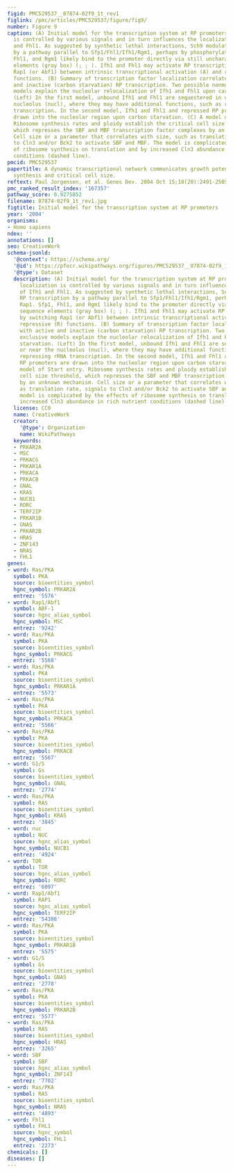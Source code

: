 ```yaml
---
figid: PMC529537__87874-02f9_1t_rev1
figlink: /pmc/articles/PMC529537/figure/fig9/
number: Figure 9
caption: (A) Initial model for the transcription system at RP promoters. Sfp1 localization
  is controlled by various signals and in turn influences the localization of Ifh1
  and Fhl1. As suggested by synthetic lethal interactions, Sch9 modulates RP transcription
  by a pathway parallel to Sfp1/Fhl1/Ifh1/Rgm1, perhaps by phosphorylating Rap1. Sfp1,
  Fhl1, and Rgm1 likely bind to the promoter directly via still uncharacterized sequence
  elements (gray box) (; ; ). Ifh1 and Fhl1 may activate RP transcription by switching
  Rap1 (or Abf1) between intrinsic transcriptional activation (A) and repressive (R)
  functions. (B) Summary of transcription factor localization correlated with active
  and inactive (carbon starvation) RP transcription. Two possible nonmutually exclusive
  models explain the nucleolar relocalization of Ifh1 and Fhl1 upon carbon starvation.
  (Left) In the first model, unbound Ifh1 and Fhl1 are sequestered in or near the
  nucleolus (nucl), where they may have additional functions, such as repressing rRNA
  transcription. In the second model, Ifh1 and Fhl1 and repressed RP promoters are
  drawn into the nucleolar region upon carbon starvation. (C) A model of Start entry.
  Ribosome synthesis rates and ploidy establish the critical cell size threshold,
  which represses the SBF and MBF transcription factor complexes by an unknown mechanism.
  Cell size or a parameter that correlates with size, such as translation rate, signals
  to Cln3 and/or Bck2 to activate SBF and MBF. The model is complicated by the effects
  of ribosome synthesis on translation and by increased Cln3 abundance in rich nutrient
  conditions (dashed line).
pmcid: PMC529537
papertitle: A dynamic transcriptional network communicates growth potential to ribosome
  synthesis and critical cell size.
reftext: Paul Jorgensen, et al. Genes Dev. 2004 Oct 15;18(20):2491-2505.
pmc_ranked_result_index: '167357'
pathway_score: 0.9275852
filename: 87874-02f9_1t_rev1.jpg
figtitle: Initial model for the transcription system at RP promoters
year: '2004'
organisms:
- Homo sapiens
ndex: ''
annotations: []
seo: CreativeWork
schema-jsonld:
  '@context': https://schema.org/
  '@id': https://pfocr.wikipathways.org/figures/PMC529537__87874-02f9_1t_rev1.html
  '@type': Dataset
  description: (A) Initial model for the transcription system at RP promoters. Sfp1
    localization is controlled by various signals and in turn influences the localization
    of Ifh1 and Fhl1. As suggested by synthetic lethal interactions, Sch9 modulates
    RP transcription by a pathway parallel to Sfp1/Fhl1/Ifh1/Rgm1, perhaps by phosphorylating
    Rap1. Sfp1, Fhl1, and Rgm1 likely bind to the promoter directly via still uncharacterized
    sequence elements (gray box) (; ; ). Ifh1 and Fhl1 may activate RP transcription
    by switching Rap1 (or Abf1) between intrinsic transcriptional activation (A) and
    repressive (R) functions. (B) Summary of transcription factor localization correlated
    with active and inactive (carbon starvation) RP transcription. Two possible nonmutually
    exclusive models explain the nucleolar relocalization of Ifh1 and Fhl1 upon carbon
    starvation. (Left) In the first model, unbound Ifh1 and Fhl1 are sequestered in
    or near the nucleolus (nucl), where they may have additional functions, such as
    repressing rRNA transcription. In the second model, Ifh1 and Fhl1 and repressed
    RP promoters are drawn into the nucleolar region upon carbon starvation. (C) A
    model of Start entry. Ribosome synthesis rates and ploidy establish the critical
    cell size threshold, which represses the SBF and MBF transcription factor complexes
    by an unknown mechanism. Cell size or a parameter that correlates with size, such
    as translation rate, signals to Cln3 and/or Bck2 to activate SBF and MBF. The
    model is complicated by the effects of ribosome synthesis on translation and by
    increased Cln3 abundance in rich nutrient conditions (dashed line).
  license: CC0
  name: CreativeWork
  creator:
    '@type': Organization
    name: WikiPathways
  keywords:
  - PRKAR2A
  - MSC
  - PRKACG
  - PRKAR1A
  - PRKACA
  - PRKACB
  - GNAL
  - KRAS
  - NUCB1
  - RORC
  - TERF2IP
  - PRKAR1B
  - GNAS
  - PRKAR2B
  - HRAS
  - ZNF143
  - NRAS
  - FHL1
genes:
- word: Ras/PKA
  symbol: PKA
  source: bioentities_symbol
  hgnc_symbol: PRKAR2A
  entrez: '5576'
- word: Rap1/Abf1
  symbol: ABF-1
  source: hgnc_alias_symbol
  hgnc_symbol: MSC
  entrez: '9242'
- word: Ras/PKA
  symbol: PKA
  source: bioentities_symbol
  hgnc_symbol: PRKACG
  entrez: '5568'
- word: Ras/PKA
  symbol: PKA
  source: bioentities_symbol
  hgnc_symbol: PRKAR1A
  entrez: '5573'
- word: Ras/PKA
  symbol: PKA
  source: bioentities_symbol
  hgnc_symbol: PRKACA
  entrez: '5566'
- word: Ras/PKA
  symbol: PKA
  source: bioentities_symbol
  hgnc_symbol: PRKACB
  entrez: '5567'
- word: G1/S
  symbol: Gs
  source: bioentities_symbol
  hgnc_symbol: GNAL
  entrez: '2774'
- word: Ras/PKA
  symbol: RAS
  source: bioentities_symbol
  hgnc_symbol: KRAS
  entrez: '3845'
- word: nuc
  symbol: NUC
  source: hgnc_alias_symbol
  hgnc_symbol: NUCB1
  entrez: '4924'
- word: TOR
  symbol: TOR
  source: hgnc_alias_symbol
  hgnc_symbol: RORC
  entrez: '6097'
- word: Rap1/Abf1
  symbol: RAP1
  source: hgnc_alias_symbol
  hgnc_symbol: TERF2IP
  entrez: '54386'
- word: Ras/PKA
  symbol: PKA
  source: bioentities_symbol
  hgnc_symbol: PRKAR1B
  entrez: '5575'
- word: G1/S
  symbol: Gs
  source: bioentities_symbol
  hgnc_symbol: GNAS
  entrez: '2778'
- word: Ras/PKA
  symbol: PKA
  source: bioentities_symbol
  hgnc_symbol: PRKAR2B
  entrez: '5577'
- word: Ras/PKA
  symbol: RAS
  source: bioentities_symbol
  hgnc_symbol: HRAS
  entrez: '3265'
- word: SBF
  symbol: SBF
  source: hgnc_alias_symbol
  hgnc_symbol: ZNF143
  entrez: '7702'
- word: Ras/PKA
  symbol: RAS
  source: bioentities_symbol
  hgnc_symbol: NRAS
  entrez: '4893'
- word: Fhl1
  symbol: FHL1
  source: hgnc_symbol
  hgnc_symbol: FHL1
  entrez: '2273'
chemicals: []
diseases: []
---
```

